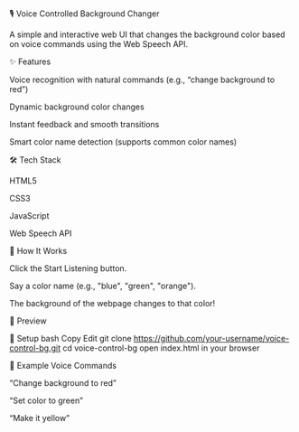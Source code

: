 🎙️ Voice Controlled Background Changer

A simple and interactive web UI that changes the background color based on voice commands using the Web Speech API.

✨ Features

 Voice recognition with natural commands (e.g., “change background to red”)

 Dynamic background color changes

 Instant feedback and smooth transitions

 Smart color name detection (supports common color names)

🛠️ Tech Stack

HTML5

CSS3

JavaScript 

Web Speech API

🚀 How It Works

Click the Start Listening button.

Say a color name (e.g., "blue", "green", "orange").

The background of the webpage changes to that color!

📸 Preview

🔧 Setup
bash
Copy
Edit
git clone https://github.com/your-username/voice-control-bg.git
cd voice-control-bg
open index.html in your browser


🎯 Example Voice Commands

“Change background to red”

“Set color to green”

“Make it yellow”



